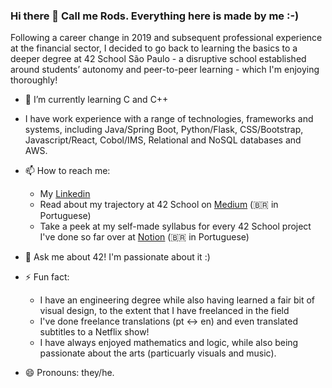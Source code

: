 ### Hi there 👋 Call me Rods. Everything here is made by me :-)

Following a career change in 2019 and subsequent professional experience at the financial sector, I decided to go back to learning the basics to a deeper degree at 42 School São Paulo - a disruptive school established around students’ autonomy and peer-to-peer learning - which I'm enjoying thoroughly!

- 🌱 I’m currently learning C and C++
- I have work experience with a range of technologies, frameworks and systems, including Java/Spring Boot, Python/Flask, CSS/Bootstrap, Javascript/React, Cobol/IMS, Relational and NoSQL databases and AWS.

- 📫 How to reach me:
  - My [Linkedin](https://www.linkedin.com/in/rodrigo-gregoldo)
  - Read about my trajectory at 42 School on [Medium](https://medium.com/@rodsmade) (:brazil: in Portuguese)
  - Take a peek at my self-made syllabus for every 42 School project I've done so far over at [Notion](https://rodsmade.notion.site/rodsmade/Acelera-42cursus-400c86d2e61242338b010c23c6930134) (:brazil: in Portuguese)

- 💬 Ask me about 42! I'm passionate about it :)

- ⚡ Fun fact:
  - I have an engineering degree while also having learned a fair bit of visual design, to the extent that I have freelanced in the field
  - I've done freelance translations (pt <-> en) and even translated subtitles to a Netflix show!
  - I have always enjoyed mathematics and logic, while also being passionate about the arts (particuarly visuals and music).

- 😄 Pronouns: they/he.

<!--
**rodsmade/rodsmade** is a ✨ _special_ ✨ repository because its `README.md` (this file) appears on your GitHub profile.

Here are some ideas to get you started:

- 🔭 I’m currently working on ...
- 👯 I’m looking to collaborate on ...
- 🤔 I’m looking for help with ...
- 💬 Ask me about ...
- 😄 Pronouns: ...
- ⚡ Fun fact: ...
-->
